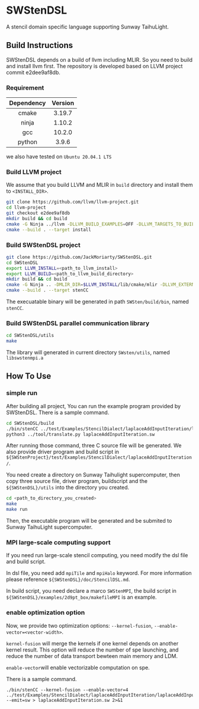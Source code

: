 # SWStenDSL

A stencil domain specific language supporting Sunway TaihuLight.

## Build Instructions

SWStenDSL depends on a build of llvm  including MLIR. So you need to build and install llvm first. The repository is developed based on LLVM project commit e2dee9af8db.

### Requirement
| Dependency | Version |
| :----: | :----: |
| cmake | 3.19.7 |
| ninja | 1.10.2 |
| gcc | 10.2.0 |
| python | 3.9.6 |

we also have tested on `Ubuntu 20.04.1 LTS`

### Build LLVM project

We assume that you build LLVM and MLIR in `build` directory and install them to `<INSTALL_DIR>`. 

```bash
git clone https://github.com/llvm/llvm-project.git
cd llvm-project
git checkout e2dee9af8db
mkdir build && cd build
cmake -G Ninja ../llvm -DLLVM_BUILD_EXAMPLES=OFF -DLLVM_TARGETS_TO_BUILD="host" -DCMAKE_INSTALL_PREFIX=<INSTALL_DIR> -DLLVM_ENABLE_PROJECTS=mlir -DLLVM_OPTIMIZED_TABLEGEN=ON -DLLVM_ENABLE_OCAMLDOC=OFF -DLLVM_ENABLE_BINDINGS=OFF -DLLVM_INSTALL_UTILS=ON #-DLLVM_PARALLEL_LINK_JOBS=2
cmake --build . --target install
```

### Build SWStenDSL project

```bash
git clone https://github.com/JackMoriarty/SWStenDSL.git
cd SWStenDSL
export LLVM_INSTALL=<path_to_llvm_install>
export LLVM_BUILD=<path_to_llvm_build_directory>
mkdir build && cd build
cmake -G Ninja .. -DMLIR_DIR=$LLVM_INSTALL/lib/cmake/mlir -DLLVM_EXTERNAL_LIT=$LLVM_BUILD/bin/llvm-lit
cmake --build . --target stenCC
```
The execuatable binary will be generated in path `SWSten/build/bin`, named `stenCC`.
### Build SWStenDSL parallel communication library
```bash
cd SWStenDSL/utils
make
```
The library will generated in current directory `SWsten/utils`, named `libswstenmpi.a`

## How To Use

### simple run

After building all project, You can run the example program provided by SWStenDSL. There is a sample command.

```bash
cd SWStenDSL/build
./bin/stenCC ../test/Examples/StencilDialect/laplaceAddInputIteration/laplaceAddInputIteration.dsl --emit=sw > laplaceAddInputIteration.sw 2>&1
python3 ../tool/translate.py laplaceAddInputIteration.sw
```

After running those command, three C source file will be generated. We also provide driver program and build script in `${SWStenProject}/test/Examples/StencilDialect/laplaceAddInputIteration/`. 

You need create a directory on Sunway Taihulight supercomputer, then copy three source file, driver program, buildscript and the `${SWStenDSL}/utils` into the directory you created.

```bash
cd <path_to_directory_you_created>
make
make run
```

Then, the executable program will be generated and be submited to Sunway TaihuLight supercomputer. 

### MPI large-scale computing support

If you need run large-scale stencil computing,  you need modify the dsl file and build script.

In dsl file, you need add `mpiTile` and `mpiHalo` keyword. For more information please reference `${SWStenDSL}/doc/StencilDSL.md`.

In build script, you need declare a marco `SWStenMPI`, the build script in `${SWStenDSL}/examples/2d9pt_box/makefileMPI` is an example.

### enable optimization option

Now, we provide two optimization options: `--kernel-fusion`, `--enable-vector=<vector-width>`.

`kernel-fusion` will merge the kernels if one kernel depends on another kernel result. This option will  reduce the number of spe launching, and reduce the number of data transport bewteen main memory and LDM.

`enable-vector`will enable vectorizable computation on spe. 

There is a sample command.

```
./bin/stenCC --kernel-fusion --enable-vector=4 ../test/Examples/StencilDialect/laplaceAddInputIteration/laplaceAddInputIteration.dsl --emit=sw > laplaceAddInputIteration.sw 2>&1
```

